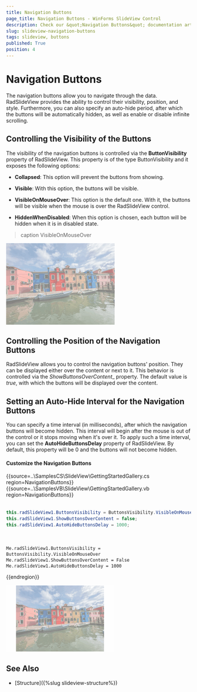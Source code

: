 ```yaml
---
title: Navigation Buttons
page_title: Navigation Buttons - WinForms SlideView Control
description: Check our &quot;Navigation Buttons&quot; documentation article for the WinForms SlideView control.
slug: slideview-navigation-buttons
tags: slideview, buttons
published: True
position: 4 
---
```


# Navigation Buttons

 The navigation buttons allow you to navigate through the data. RadSlideView provides the ability to control their visibility, position, and style. Furthermore, you can also specify an auto-hide period, after which the buttons will be automatically hidden, as well as enable or disable infinite scrolling.

 ## Controlling the Visibility of the Buttons

 The visibility of the navigation buttons is controlled via the __ButtonVisibility__ property of RadSlideView. This property is of the type ButtonVisibility and it exposes the following options:

* __Collapsed__: This option will prevent the buttons from showing.

* __Visible__: With this option, the buttons will be visible.

* __VisibleOnMouseOver__: This option is the default one. With it, the buttons will be visible when the mouse is over the RadSlideView control.

* __HiddenWhenDisabled__: When this option is chosen, each button will be hidden when it is in disabled state.

>caption VisibleOnMouseOver

![WinForms SlideView VisibleOnMouseOver](images/slideview-navigation-buttons.gif)

## Controlling the Position of the Navigation Buttons

RadSlideView allows you to control the navigation buttons' position. They can be displayed either over the content or next to it. This behavior is controlled via the _ShowButtonsOverContent__ property. The default value is *true*, with which the buttons will be displayed over the content.

## Setting an Auto-Hide Interval for the Navigation Buttons

You can specify a time interval (in milliseconds), after which the navigation buttons will become hidden. This interval will begin after the mouse is out of the control or it stops moving when it's over it. To apply such a time interval, you can set the __AutoHideButtonsDelay__ property of RadSlideView. By default, this property will be 0 and the buttons will not become hidden.

#### Customize the Navigation Buttons


{{source=..\SamplesCS\SlideView\GettingStartedGallery.cs region=NavigationButtons}} 
{{source=..\SamplesVB\SlideView\GettingStartedGallery.vb region=NavigationButtons}}

````C#

this.radSlideView1.ButtonsVisibility = ButtonsVisibility.VisibleOnMouseOver;
this.radSlideView1.ShowButtonsOverContent = false;
this.radSlideView1.AutoHideButtonsDelay = 1000;
      
````
````VB.NET

Me.radSlideView1.ButtonsVisibility = ButtonsVisibility.VisibleOnMouseOver
Me.radSlideView1.ShowButtonsOverContent = False
Me.radSlideView1.AutoHideButtonsDelay = 1000

```` 

{{endregion}}

![WinForms SlideView Customize Navigation Buttons](images/slideview-customize-navigation-buttons.gif)


## See Also

* [Structure]({%slug slideview-structure%})